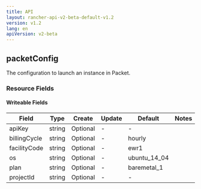 ```yaml
---
title: API
layout: rancher-api-v2-beta-default-v1.2
version: v1.2
lang: en
apiVersion: v2-beta
---
```


## packetConfig

The configuration to launch an instance in Packet.

### Resource Fields

#### Writeable Fields

Field | Type | Create | Update | Default | Notes
---|---|---|---|---|---
apiKey | string | Optional | - | - | 
billingCycle | string | Optional | - | hourly | 
facilityCode | string | Optional | - | ewr1 | 
os | string | Optional | - | ubuntu_14_04 | 
plan | string | Optional | - | baremetal_1 | 
projectId | string | Optional | - | - | 



<br>
